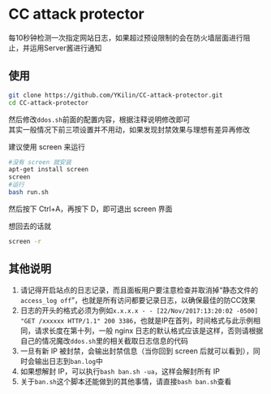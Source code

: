 # CC attack protector
每10秒钟检测一次指定网站日志，如果超过预设限制的会在防火墙层面进行阻止，并运用Server酱进行通知

## 使用
```bash
git clone https://github.com/YKilin/CC-attack-protector.git
cd CC-attack-protector
```

然后修改`ddos.sh`前面的配置内容，根据注释说明修改即可  
其实一般情况下前三项设置并不用动，如果发现封禁效果与理想有差异再修改

建议使用 screen 来运行
```bash
#没有 screen 就安装
apt-get install screen
screen
#运行
bash run.sh
```

然后按下 Ctrl+A，再按下 D，即可退出 screen 界面

想回去的话就
```bash
screen -r
```

## 其他说明
1. 请记得开启站点的日志记录，而且面板用户要注意检查并取消掉“静态文件的`access_log off`”，也就是所有访问都要记录日志，以确保最佳的防CC效果
1. 日志的开头的格式必须为例如`x.x.x.x - - [22/Nov/2017:13:20:02 -0500] "GET /xxxxxx HTTP/1.1" 200 3386`，也就是IP在首列，时间格式与此示例相同，请求长度在第十列，一般 nginx 日志的默认格式应该是这样，否则请根据自己的情况魔改`ddos.sh`里的相关截取日志信息的代码
1. 一旦有新 IP 被封禁，会输出封禁信息（当你回到 screen 后就可以看到），同时会输出日志到`ban.log`中
1. 如果想解封 IP，可以执行`bash ban.sh -ua`，这样会解封所有 IP
1. 关于`ban.sh`这个脚本还能做到的其他事情，请直接`bash ban.sh`查看
